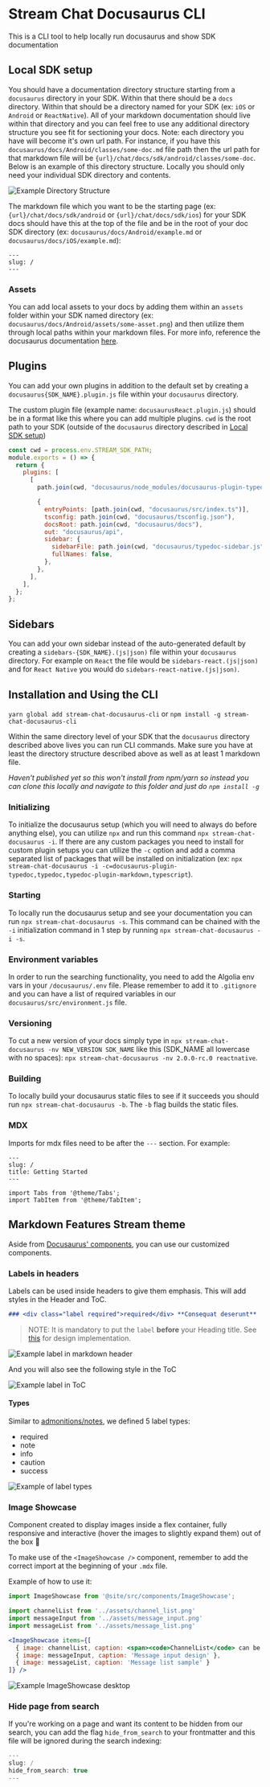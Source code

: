 # Stream Chat Docusaurus CLI

This is a CLI tool to help locally run docusaurus and show SDK documentation

## Local SDK setup

You should have a documentation directory structure starting from a `docusaurus` directory in your SDK. Within that there should be a `docs` directory. Within that should be a directory named for your SDK (ex: `iOS` or `Android` or `ReactNative`). All of your markdown documentation should live within that directory and you can feel free to use any additional directory structure you see fit for sectioning your docs. Note: each directory you have will become it's own url path. For instance, if you have this `docusaurus/docs/Android/classes/some-doc.md` file path then the url path for that markdown file will be `{url}/chat/docs/sdk/android/classes/some-doc`. Below is an example of this directory structure. Locally you should only need your individual SDK directory and contents.

![Example Directory Structure](./assets/images/Example_Directory_Structure.png)

The markdown file which you want to be the starting page (ex: `{url}/chat/docs/sdk/android` or `{url}/chat/docs/sdk/ios`) for your SDK docs should have this at the top of the file and be in the root of your doc SDK directory (ex: `docusaurus/docs/Android/example.md` or `docusaurus/docs/iOS/example.md`):

```
---
slug: /
---
```

### Assets

You can add local assets to your docs by adding them within an `assets` folder within your SDK named directory (ex: `docusaurus/docs/Android/assets/some-asset.png`) and then utilize them through local paths within your markdown files. For more info, reference the docusaurus documentation [here](https://docusaurus.io/docs/markdown-features/assets).

## Plugins

You can add your own plugins in addition to the default set by creating a `docusaurus{SDK_NAME}.plugin.js` file within your `docusaurus` directory.

The custom plugin file (example name: `docusaurusReact.plugin.js`) should be in a format like this where you can add multiple plugins. `cwd` is the root path to your SDK (outside of the `docusaurus` directory described in [Local SDK setup](#Local-SDK-setup))
```js
const cwd = process.env.STREAM_SDK_PATH;
module.exports = () => {
  return {
    plugins: [
      [
        path.join(cwd, "docusaurus/node_modules/docusaurus-plugin-typedoc"),

        {
          entryPoints: [path.join(cwd, "docusaurus/src/index.ts")],
          tsconfig: path.join(cwd, "docusaurus/tsconfig.json"),
          docsRoot: path.join(cwd, "docusaurus/docs"),
          out: "docusaurus/api",
          sidebar: {
            sidebarFile: path.join(cwd, "docusaurus/typedoc-sidebar.js"),
            fullNames: false,
          },
        },
      ],
    ],
  };
};
```

## Sidebars

You can add your own sidebar instead of the auto-generated default by creating a `sidebars-{SDK_NAME}.(js|json)` file within your `docusaurus` directory. For example on `React` the file would be `sidebars-react.(js|json)` and for `React Native` you would do `sidebars-react-native.(js|json)`.

## Installation and Using the CLI
 
`yarn global add stream-chat-docusaurus-cli` or `npm install -g stream-chat-docusaurus-cli`

Within the same directory level of your SDK that the `docusaurus` directory described above lives you can run CLI commands. Make sure you have at least the directory structure described above as well as at least 1 markdown file.

*Haven't published yet so this won't install from npm/yarn so instead you can clone this locally and navigate to this folder and just do `npm install -g`*

### Initializing

To initialize the docusaurus setup (which you will need to always do before anything else), you can utilize `npx` and run this command `npx stream-chat-docusaurus -i`. If there are any custom packages you need to install for custom plugin setups you can utilize the `-c` option and add a comma separated list of packages that will be installed on initialization (ex: `npx stream-chat-docusaurus -i -c=docusaurus-plugin-typedoc,typedoc,typedoc-plugin-markdown,typescript`).

### Starting

To locally run the docusaurus setup and see your documentation you can run `npx stream-chat-docusaurus -s`. This command can be chained with the `-i` initialization command in 1 step by running `npx stream-chat-docusaurus -i -s`.

### Environment variables

In order to run the searching functionality, you need to add the Algolia env vars in your `/docusaurus/.env` file. Please remember to add it to `.gitignore` and you can have a list of required variables in our `docusaurus/src/environment.js` file.

### Versioning

To cut a new version of your docs simply type in `npx stream-chat-docusaurus -nv NEW_VERSION SDK_NAME` like this (SDK_NAME all lowercase with no spaces): `npx stream-chat-docusaurus -nv 2.0.0-rc.0 reactnative`.

### Building

To locally build your docusaurus static files to see if it succeeds you should run `npx stream-chat-docusaurus -b`. The `-b` flag builds the static files.

### MDX

Imports for mdx files need to be after the `---` section. For example:

```
---
slug: /
title: Getting Started
---

import Tabs from '@theme/Tabs';
import TabItem from '@theme/TabItem';
```
 
## Markdown Features Stream theme

Aside from [Docusaurus' components](https://docusaurus.io/docs/next/markdown-features/), you can use our customized components.

### Labels in headers

Labels can be used inside headers to give them emphasis. This will add styles in the Header and ToC.

```md
### <div class="label required">required</div> **Consequat deserunt**
```

> NOTE: It is mandatory to put the `label` __before__ your Heading title. See [this](docusaurus/src/css/components/label.scss#L8) for design implementation.

![Example label in markdown header](./assets/images/Example_label_header.png)

And you will also see the following style in the ToC

![Example label in ToC](./assets/images/Example_label_toc.png)

#### Types

Similar to [admonitions/notes](https://docusaurus.io/docs/next/markdown-features/admonitions), we defined 5 label types:
  - required
  - note
  - info
  - caution
  - success

![Example of label types](./assets/images/Label_types.png)

### Image Showcase

Component created to display images inside a flex container, fully responsive and interactive (hover the images to slightly expand them) out of the box 🙂

To make use of the `<ImageShowcase />` component, remember to add the correct import at the beginning of your `.mdx` file.

Example of how to use it:

```jsx
import ImageShowcase from '@site/src/components/ImageShowcase';

import channelList from '../assets/channel_list.png'
import messageInput from '../assets/message_input.png'
import messageList from '../assets/message_list.png'

<ImageShowcase items={[
  { image: channelList, caption: <span><code>ChannelList</code> can be used with no props</span>, alt: 'Example of how to use channelList component' },
  { image: messageInput, caption: 'Message input design' },
  { image: messageList, caption: 'Message list sample' }
]} />
```

![Example ImageShowcase desktop](./assets/images/Example_showcase.png)

### Hide page from search

If you're working on a page and want its content to be hidden from our search, you can add the flag `hide_from_search`
to your frontmatter and this file will be ignored during the search indexing:

```jsx
---
slug: /
hide_from_search: true
---
```